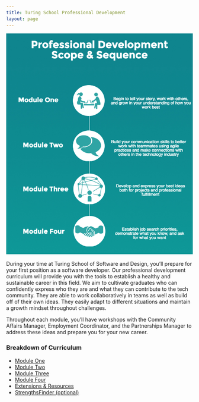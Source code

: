 ```yaml
---
title: Turing School Professional Development
layout: page
---
```


![Scope & Sequence](images/pd_scope_and_sequence.png)

During your time at Turing School of Software and Design, you’ll prepare for your first position as a software developer. Our professional development curriculum will provide you with the tools to establish a healthy and sustainable career in this field. We aim to cultivate graduates who can confidently express who they are and what they can contribute to the tech community. They are able to work collaboratively in teams as well as build off of their own ideas. They easily adapt to different situations and maintain a growth mindset throughout challenges.

Throughout each module, you’ll have workshops with the Community Affairs Manager, Employment Coordinator, and the Partnerships Manager to address these ideas and prepare you for your new career.

### Breakdown of Curriculum
* [Module One](https://github.com/turingschool/professional_skills/blob/master/module_one/index.md)
* [Module Two](https://github.com/turingschool/professional_skills/blob/master/module_two/index.md)
* [Module Three](https://github.com/turingschool/professional_skills/blob/master/module_three/index.md)
* [Module Four](https://github.com/turingschool/professional_skills/blob/master/module_four/index.md)
* [Extensions & Resources](extensions_and_resources)
* [StrengthsFinder (optional)](https://github.com/turingschool/professional_skills/blob/master/strengths_finder/index.md)
